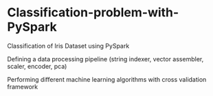 # Classification-problem-with-PySpark

Classification of Iris Dataset using PySpark


Defining a data processing pipeline (string indexer, vector assembler, scaler, encoder, pca)


Performing different machine learning algorithms with cross validation framework

